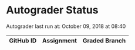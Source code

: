 # Autograder Status
Autograder last run at: October 09, 2018 at 08:40

| GitHub ID | Assignment | Graded Branch |
|-----------|------------|---------------|
